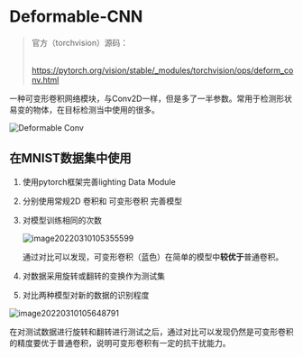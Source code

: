 # Deformable-CNN
> 官方（torchvision）源码：
>
> ​		 	https://pytorch.org/vision/stable/_modules/torchvision/ops/deform_conv.html

一种可变形卷积网络模块，与Conv2D一样，但是多了一半参数。常用于检测形状易变的物体，在目标检测当中使用的很多。

![Deformable Conv ](https://gitee.com/lpengsu/pic-go/raw/master/img/Deformable%20Conv%20%E5%8F%82%E6%95%B0%E5%9B%BE.jpeg)

## 在MNIST数据集中使用

1. 使用pytorch框架完善lighting Data Module

2. 分别使用常规2D 卷积和 可变形卷积 完善模型

3. 对模型训练相同的次数

   ![image20220310105355599](https://gitee.com/lpengsu/pic-go/raw/master/img/image-20220310105355599.png)

   通过对比可以发现，可变形卷积（蓝色）在简单的模型中**较优于**普通卷积。

4. 对数据采用旋转或翻转的变换作为测试集

5. 对比两种模型对新的数据的识别程度

![image20220310105648791](https://gitee.com/lpengsu/pic-go/raw/master/img/image-20220310105648791.png)

 在对测试数据进行旋转和翻转进行测试之后，通过对比可以发现仍然是可变形卷积的精度要优于普通卷积，说明可变形卷积有一定的抗干扰能力。
